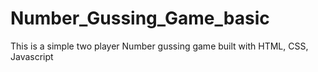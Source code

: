 # Number_Gussing_Game_basic
This is a simple two player Number gussing game built with HTML, CSS, Javascript
